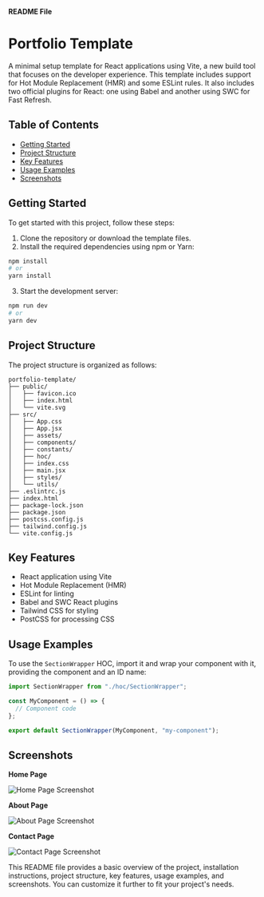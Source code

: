 
**README File**

# Portfolio Template

A minimal setup template for React applications using Vite, a new build tool that focuses on the developer experience. This template includes support for Hot Module Replacement (HMR) and some ESLint rules. It also includes two official plugins for React: one using Babel and another using SWC for Fast Refresh.

## Table of Contents

- [Getting Started](#getting-started)
- [Project Structure](#project-structure)
- [Key Features](#key-features)
- [Usage Examples](#usage-examples)
- [Screenshots](#screenshots)

## Getting Started

To get started with this project, follow these steps:

1. Clone the repository or download the template files.
2. Install the required dependencies using npm or Yarn:

```bash
npm install
# or
yarn install
```

3. Start the development server:

```bash
npm run dev
# or
yarn dev
```

## Project Structure

The project structure is organized as follows:

```
portfolio-template/
├── public/
│   ├── favicon.ico
│   ├── index.html
│   └── vite.svg
├── src/
│   ├── App.css
│   ├── App.jsx
│   ├── assets/
│   ├── components/
│   ├── constants/
│   ├── hoc/
│   ├── index.css
│   ├── main.jsx
│   ├── styles/
│   └── utils/
├── .eslintrc.js
├── index.html
├── package-lock.json
├── package.json
├── postcss.config.js
├── tailwind.config.js
└── vite.config.js
```

## Key Features

- React application using Vite
- Hot Module Replacement (HMR)
- ESLint for linting
- Babel and SWC React plugins
- Tailwind CSS for styling
- PostCSS for processing CSS

## Usage Examples

To use the `SectionWrapper` HOC, import it and wrap your component with it, providing the component and an ID name:

```javascript
import SectionWrapper from "./hoc/SectionWrapper";

const MyComponent = () => {
  // Component code
};

export default SectionWrapper(MyComponent, "my-component");
```

## Screenshots

**Home Page**

![Home Page Screenshot](https://example.com/home-page-screenshot.png)

**About Page**

![About Page Screenshot](https://example.com/about-page-screenshot.png)

**Contact Page**

![Contact Page Screenshot](https://example.com/contact-page-screenshot.png)


This README file provides a basic overview of the project, installation instructions, project structure, key features, usage examples, and screenshots. You can customize it further to fit your project's needs.
